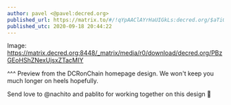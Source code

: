 ```yaml
---
author: pavel <@pavel:decred.org>
published_url: https://matrix.to/#/!qYpAAClAYrHaUIGkLs:decred.org/$aTiGwBva5SjWJZS1tKG3YQ0iUDKHeszGcbjo_QPKKxw
published_utc: 2020-09-18 20:44:22
---
```


Image: https://matrix.decred.org:8448/_matrix/media/r0/download/decred.org/PBzGEoHShZNexUjsxZTacMIY

^^^ Preview from the DCRonChain homepage design. We won't keep you much longer on heels hopefully.

Send love to @nachito and pablito for working together on this design 👏
